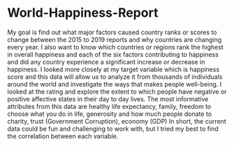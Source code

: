 # World-Happiness-Report
My goal is find out what major factors caused country ranks or scores to change between the 2015 to 2019 reports and why countries are changing every year.  I also want to know which countries or regions rank the highest in overall happiness and each of the six factors contributing to happiness and did any country experience a significant increase or decrease in happiness.  I looked more closely at my target variable which is happiness score and this data will allow us to analyze it from thousands of individuals around the world and investigate the ways that makes people well-being. I looked at the rating and explore the extent to which people have negative or positive affective states in their day to day lives. The most informative attributes from this data are healthy life expectancy, family, freedom to choose what you do in life, generosity and how much people donate to charity, trust (Government Corruption), economy (GDP) In short, the current data could be fun and challenging to work with, but I tried my best to find the correlation between each variable.
